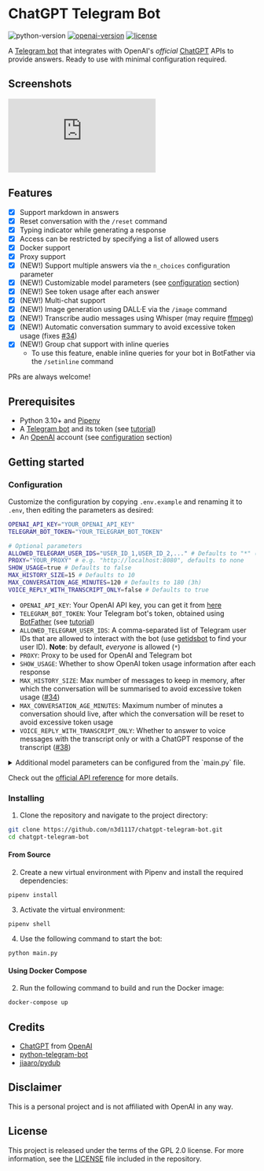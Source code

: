 # ChatGPT Telegram Bot
![python-version](https://img.shields.io/badge/python-3.10-blue.svg)
[![openai-version](https://img.shields.io/badge/openai-0.27.0-green.svg)](https://openai.com/)
[![license](https://img.shields.io/badge/License-GPL%202.0-brightgreen.svg)](LICENSE)

A [Telegram bot](https://core.telegram.org/bots/api) that integrates with OpenAI's _official_ [ChatGPT](https://openai.com/blog/chatgpt/) APIs to provide answers. Ready to use with minimal configuration required.

## Screenshots
![demo.pdf](https://github.com/n3d1117/chatgpt-telegram-bot/files/10900400/demo.pdf)

## Features
- [x] Support markdown in answers
- [x] Reset conversation with the `/reset` command
- [x] Typing indicator while generating a response
- [x] Access can be restricted by specifying a list of allowed users
- [x] Docker support
- [x] Proxy support
- [x] (NEW!) Support multiple answers via the `n_choices` configuration parameter
- [x] (NEW!) Customizable model parameters (see [configuration](#configuration) section)
- [x] (NEW!) See token usage after each answer
- [x] (NEW!) Multi-chat support
- [x] (NEW!) Image generation using DALL·E via the `/image` command
- [x] (NEW!) Transcribe audio messages using Whisper (may require [ffmpeg](https://ffmpeg.org))
- [x] (NEW!) Automatic conversation summary to avoid excessive token usage (fixes [#34](https://github.com/n3d1117/chatgpt-telegram-bot/issues/34))
- [x] (NEW!) Group chat support with inline queries 
  - To use this feature, enable inline queries for your bot in BotFather via the `/setinline` command

PRs are always welcome!

## Prerequisites
- Python 3.10+ and [Pipenv](https://pipenv.readthedocs.io/en/latest/)
- A [Telegram bot](https://core.telegram.org/bots#6-botfather) and its token (see [tutorial](https://core.telegram.org/bots/tutorial#obtain-your-bot-token))
- An [OpenAI](https://openai.com) account (see [configuration](#configuration) section)

## Getting started

### Configuration
Customize the configuration by copying `.env.example` and renaming it to `.env`, then editing the parameters as desired:
```bash
OPENAI_API_KEY="YOUR_OPENAI_API_KEY"
TELEGRAM_BOT_TOKEN="YOUR_TELEGRAM_BOT_TOKEN"

# Optional parameters
ALLOWED_TELEGRAM_USER_IDS="USER_ID_1,USER_ID_2,..." # Defaults to "*" (everyone)
PROXY="YOUR_PROXY" # e.g. "http://localhost:8080", defaults to none
SHOW_USAGE=true # Defaults to false
MAX_HISTORY_SIZE=15 # Defaults to 10
MAX_CONVERSATION_AGE_MINUTES=120 # Defaults to 180 (3h)
VOICE_REPLY_WITH_TRANSCRIPT_ONLY=false # Defaults to true
```
* `OPENAI_API_KEY`: Your OpenAI API key, you can get it from [here](https://platform.openai.com/account/api-keys)
* `TELEGRAM_BOT_TOKEN`: Your Telegram bot's token, obtained using [BotFather](http://t.me/botfather) (see [tutorial](https://core.telegram.org/bots/tutorial#obtain-your-bot-token))
* `ALLOWED_TELEGRAM_USER_IDS`: A comma-separated list of Telegram user IDs that are allowed to interact with the bot (use [getidsbot](https://t.me/getidsbot) to find your user ID). **Note**: by default, *everyone* is allowed (`*`)
* `PROXY`: Proxy to be used for OpenAI and Telegram bot
* `SHOW_USAGE`: Whether to show OpenAI token usage information after each response
* `MAX_HISTORY_SIZE`: Max number of messages to keep in memory, after which the conversation will be summarised to avoid excessive token usage ([#34](https://github.com/n3d1117/chatgpt-telegram-bot/issues/34))
* `MAX_CONVERSATION_AGE_MINUTES`: Maximum number of minutes a conversation should live, after which the conversation will be reset to avoid excessive token usage
* `VOICE_REPLY_WITH_TRANSCRIPT_ONLY`: Whether to answer to voice messages with the transcript only or with a ChatGPT response of the transcript ([#38](https://github.com/n3d1117/chatgpt-telegram-bot/issues/38))

<details><summary>Additional model parameters can be configured from the `main.py` file.</summary>

```python
{
    # 'gpt-3.5-turbo' or 'gpt-3.5-turbo-0301'
    'model': 'gpt-3.5-turbo',
    
    # An initial system message that sets the tone and controls the behavior of the assistant.
    'assistant_prompt': 'You are a helpful assistant.',
    
    # Number between 0 and 2. Higher values like 0.8 will make the output more random,
    # while lower values like 0.2 will make it more focused and deterministic. Defaults to 1
    'temperature': 1,
    
    # How many answers to generate for each input message. Defaults to 1
    'n_choices': 1,
    
    # The maximum number of tokens allowed for the generated answer. Defaults to 1200
    'max_tokens': 1200,
    
    # Number between -2.0 and 2.0. Positive values penalize new tokens based on whether
    # they appear in the text so far, increasing the model's likelihood to talk about new topics. Defaults to 0
    'presence_penalty': 0,
    
    # Number between -2.0 and 2.0. Positive values penalize new tokens based on their existing
    # frequency in the text so far, decreasing the model's likelihood to repeat the same line verbatim. Defaults to 0
    'frequency_penalty': 0,
    
    # The DALL·E generated image size. 256x256, 512x512, or 1024x1024. Defaults to 512x512
    'image_size': '512x512'
}
```
</details>

Check out the [official API reference](https://platform.openai.com/docs/api-reference/chat) for more details.

### Installing
1. Clone the repository and navigate to the project directory:

```bash
git clone https://github.com/n3d1117/chatgpt-telegram-bot.git
cd chatgpt-telegram-bot
```

#### From Source
2. Create a new virtual environment with Pipenv and install the required dependencies:
```
pipenv install
```

3. Activate the virtual environment:
```
pipenv shell
```

4. Use the following command to start the bot:
```
python main.py
```

#### Using Docker Compose

2. Run the following command to build and run the Docker image:
```bash
docker-compose up
```

## Credits
- [ChatGPT](https://chat.openai.com/chat) from [OpenAI](https://openai.com)
- [python-telegram-bot](https://python-telegram-bot.org)
- [jiaaro/pydub](https://github.com/jiaaro/pydub)

## Disclaimer
This is a personal project and is not affiliated with OpenAI in any way.

## License
This project is released under the terms of the GPL 2.0 license. For more information, see the [LICENSE](LICENSE) file included in the repository.
